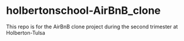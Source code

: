 # holbertonschool-AirBnB_clone
This repo is for the AirBnB clone project during the second trimester at Holberton-Tulsa
